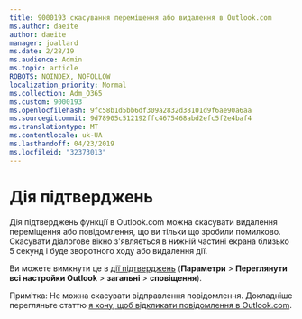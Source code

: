 ```yaml
---
title: 9000193 скасування переміщення або видалення в Outlook.com
ms.author: daeite
author: daeite
manager: joallard
ms.date: 2/28/19
ms.audience: Admin
ms.topic: article
ROBOTS: NOINDEX, NOFOLLOW
localization_priority: Normal
ms.collection: Adm_O365
ms.custom: 9000193
ms.openlocfilehash: 9fc58b1d5bb6df309a2832d38101d9f6ae90a6aa
ms.sourcegitcommit: 9d78905c512192ffc4675468abd2efc5f2e4baf4
ms.translationtype: MT
ms.contentlocale: uk-UA
ms.lasthandoff: 04/23/2019
ms.locfileid: "32373013"
---
```

# <a name="action-confirmations"></a>Дія підтверджень

Дія підтверджень функції в Outlook.com можна скасувати видалення переміщення або повідомлення, що ви тільки що зробили помилково. Скасувати діалогове вікно з'являється в нижній частині екрана близько 5 секунд і буде зворотного ходу або видалення дії.

Ви можете вимкнути це в [дії підтверджень](https://outlook.live.com/mail/options/general/notifications) (**Параметри** > **Переглянути всі настройки Outlook** > **загальні** > **сповіщення**).

Примітка: Не можна скасувати відправлення повідомлення. Докладніше перегляньте статтю [я хочу, щоб відкликати повідомлення в Outlook.com](https://support.office.com/article/c069ddde-5282-4085-8f4c-d7b133324f8a).